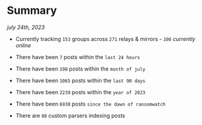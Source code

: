 
# Summary
_july 24th, 2023_

- Currently tracking `153` groups across `271` relays & mirrors - _`106` currently online_

- There have been `7` posts within the `last 24 hours`

- There have been `198` posts within the `month of july`

- There have been `1065` posts within the `last 90 days`

- There have been `2239` posts within the `year of 2023`

- There have been `6930` posts `since the dawn of ransomwatch`

- There are `80` custom parsers indexing posts
